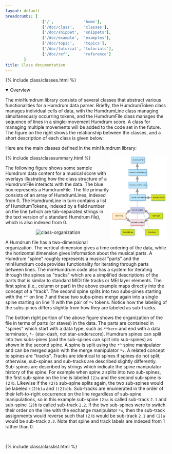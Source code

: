```yaml
---
layout: default
breadcrumbs: [
                ['/',             'home'],
                ['/doc/class',    'classes'],
                ['/doc/snippet',  'snippets'],
                ['/doc/example',  'examples'],
                ['/doc/topic',    'topics'],
                ['/doc/tutorial', 'tutorials'],
                ['/doc/ref',      'reference']
        ]
title: Class documentation
---
```



{% include class/classes.html %}

<details class="class-overview" open>
<summary>
Overview
</summary>

The minHumdrum library consists of several classes that abstract
various functionalities for a Humdrum data parser.  Briefly, the
HumdrumToken class manages individual cells of data, with the
HumdrumLine class managing simultaneously occurring tokens, and the
HumdrumFile class manages the sequence of lines in a single-movement
Humdrum score.  A class for managing
multiple movements will be added to the code set in the future.
The figure on the right shows the relationship between the classes,
and a short description of each class is given below:

Here are the main classes defined in the minHumdrum library:

<img width="35%" style="display:float; float:right;" src="/images/class-organization.svg">
{% include class/classsummary.html %}

The following figure shows some sample Humdrum data content for a musical
score with overlays illustrating how the class structure of a
HumdrumFile interacts with the data.  The blue box represents a
HumdrumFile.  The file primarily consists of an array of HumdrumLines,
indexed from 0.  The HumdrumLine in turn contains a list of
HumdrumTokens, indexed by a field number on the line (which are
tab-separated strings in the text version of a standard Humdrum
file), which is also indexed from 0.

<center>
<img title="class-organization" width="600" src="https://cdn.rawgit.com/craigsapp/minHumdrum/gh-pages/images/humdrum-file.svg">
</center>

A Humdrum file has a two-dimensional organization.  The vertical
dimension gives a time ordering of the data, while the horizontal
dimension gives information about the musical parts.  A Humdrum
"spine" roughly represents a musical "parts" and the minHumdrum
code provides functionality for iterating through parts between
lines.  The minHumdrum code also has a system for iterating through
the spines as "tracks" which are a simplified descriptions of the
parts that is similar to standard MIDI file tracks or MEI layer
elements.  The first spine (i.e., column or part) in the above
example maps directly into the concept of a "track".  The second
spine splits into two subs-pines starting with the `*^` on line 7
and these two subs-pines merge again into a single spine starting
on line 11 with the pair of `*v` tokens.  Notice how the labeling
of the subs-pines differs slightly from how they are labeled as
sub-tracks.

The bottom right portion of the above figure shows the organization
of the file in terms of parts (or staves) in the data.  The parts
are contained in "spines" which start with a data type, such as
`**kern` and end with a data terminator, `*-` (star-dash, not
star-underscore).  Humdrum spines can split into two subs-pines
(and the sub-spines can split into sub-spines) as shown in the
second spine.  A spine is split using the `*^` spine manipulator
and can be merged again with the merge manipulator `*v`.  A related
concept to spines are "tracks".  Tracks are identical to spines if
spines do not split; otherwise, sub-spines and sub-tracks are
described slightly differently.  Sub-spines are described by strings
which indicate the spine manipulator history of the spine.  For
example when spine `2` splits into two sub-spines, the first sub-spine
on the line is labeled `(2)a` and the second sub-spine is 
`(2)b`.  Likewise if the `(2)b` sub-spine splits again, the two sub-spines
would be labeled `((2)b)a` and `((2)b)b`.  Sub-tracks are enumerated
in the order of their left-to-right occurrence on the line regardless
of sub-spine manipulations, so in this example sub-spine `(2)a` is
called sub-track `2.1` and sub-spine `(2)b` is called sub-track
`2.2`.  If the two sub-spines were to switch their order on the
line with the exchange manipulator `*x`, then the sub-track assignments
would reverse such that `(2)b` would be sub-track `2.1` and `(2)a`
would be sub-track `2.2`.  Note that spine and track labels are
indexed from 1 rather than 0.


</details>


&nbsp;


{% include class/classlist.html %}


